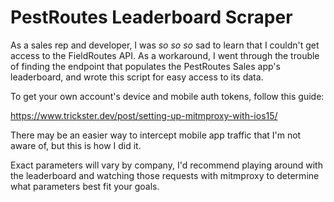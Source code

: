 # PestRoutes Leaderboard Scraper

As a sales rep and developer, I was _so so so_ sad to learn that I couldn't get access to the FieldRoutes API. As a workaround, I went through the trouble of finding the endpoint that populates the PestRoutes Sales app's leaderboard, and wrote this script for easy access to its data.

To get your own account's device and mobile auth tokens, follow this guide:

https://www.trickster.dev/post/setting-up-mitmproxy-with-ios15/

There may be an easier way to intercept mobile app traffic that I'm not aware of, but this is how I did it.

Exact parameters will vary by company, I'd recommend playing around with the leaderboard and watching those requests with mitmproxy to determine what parameters best fit your goals.
